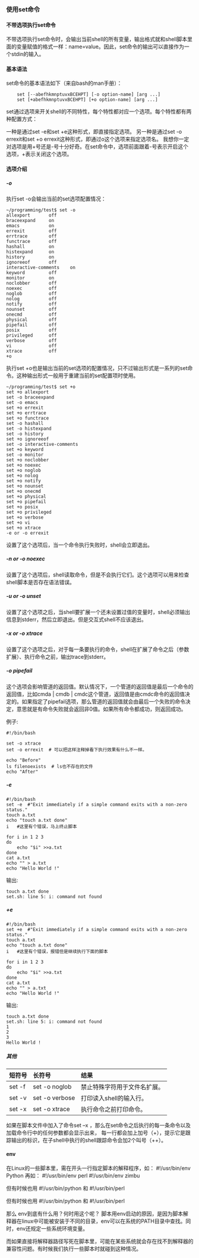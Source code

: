 ### 使用set命令

#### 不带选项执行set命令

不带选项执行set命令时，会输出当前shell的所有变量，输出格式就和shell脚本里面的变量赋值的格式一样：name=value。因此，set命令的输出可以直接作为一个stdin的输入。

#### 基本语法
set命令的基本语法如下（来自bash的man手册）：

```
    set [--abefhkmnptuvxBCEHPT] [-o option-name] [arg ...]
    set [+abefhkmnptuvxBCEHPT] [+o option-name] [arg ...]
```

set通过选项来开关shell的不同特性，每个特性都对应一个选项。每个特性都有两种配置方式：

一种是通过set -e和set +e这种形式，即直接指定选项。
另一种是通过set -o errexit和set +o errexit这种形式，即通过o这个选项来指定选项名。
我想你一定对选项是用+号还是-号十分好奇。在set命令中，选项前面跟着-号表示开启这个选项，+表示关闭这个选项。

#### 选项介绍

##### -o

执行set -o会输出当前的set选项配置情况：

```
~/programming/test$ set -o
allexport       off
braceexpand     on
emacs           on
errexit         off
errtrace        off
functrace       off
hashall         on
histexpand      on
history         on
ignoreeof       off
interactive-comments    on
keyword         off
monitor         on
noclobber       off
noexec          off
noglob          off
nolog           off
notify          off
nounset         off
onecmd          off
physical        off
pipefail        off
posix           off
privileged      off
verbose         off
vi              off
xtrace          off
+o
```

执行set +o也是输出当前的set选项的配置情况，只不过输出形式是一系列的set命令。这种输出形式一般用于重建当前的set配置项时使用。

```
~/programming/test$ set +o
set +o allexport
set -o braceexpand
set -o emacs
set +o errexit
set +o errtrace
set +o functrace
set -o hashall
set -o histexpand
set -o history
set +o ignoreeof
set -o interactive-comments
set +o keyword
set -o monitor
set +o noclobber
set +o noexec
set +o noglob
set +o nolog
set +o notify
set +o nounset
set +o onecmd
set +o physical
set +o pipefail
set +o posix
set +o privileged
set +o verbose
set +o vi
set +o xtrace
-e or -o errexit
```

设置了这个选项后，当一个命令执行失败时，shell会立即退出。

##### -n or -o noexec
设置了这个选项后，shell读取命令，但是不会执行它们。这个选项可以用来检查shell脚本是否存在语法错误。

##### -u or -o unset
设置了这个选项之后，当shell要扩展一个还未设置过值的变量时，shell必须输出信息到stderr，然后立即退出。但是交互式shell不应该退出。

##### -x or -o xtrace
设置了这个选项之后，对于每一条要执行的命令，shell在扩展了命令之后（参数扩展）、执行命令之前，输出trace到stderr。

##### -o pipefail
这个选项会影响管道的返回值。默认情况下，一个管道的返回值是最后一个命令的返回值，比如cmda | cmdb | cmdc这个管道，返回值是由cmdc命令的返回值决定的。如果指定了pipefail选项，那么管道的返回值就会由最后一个失败的命令决定，意思就是有命令失败就会返回非0值。如果所有命令都成功，则返回成功。

例子:

```
#!/bin/bash

set -o xtrace
set -o errexit  # 可以把这样注释掉看下执行效果有什么不一样。

echo "Before"
ls filenoexists  # ls也不存在的文件
echo "After"
```


##### -e

```shell
#!/bin/bash
set -e  #"Exit immediately if a simple command exits with a non-zero status."
touch a.txt
echo "touch a.txt done"
i   #这里有个错误，马上终止脚本

for i in 1 2 3
do 
    echo "$i" >>a.txt
done
cat a.txt
echo "" > a.txt
echo "Hello World !" 
```

输出:
```
touch a.txt done
set.sh: line 5: i: command not found
```

##### +e

```shell
#!/bin/bash
set +e  #"Exit immediately if a simple command exits with a non-zero status."
touch a.txt
echo "touch a.txt done"
i   #这里有个错误，报错但是继续执行下面的脚本

for i in 1 2 3
do 
    echo "$i" >>a.txt
done
cat a.txt
echo "" > a.txt
echo "Hello World !" 
```

输出:

```
touch a.txt done
set.sh: line 5: i: command not found
1
2
3
Hello World !
```

##### 其他

|短符号| 长符号 | 结果|
| ------------- |:------------- | :----- |
|set -f| set -o noglob|禁止特殊字符用于文件名扩展。|
|set -v| set -o verbose|打印读入shell的输入行。|
|set -x| set -o xtrace	|执行命令之前打印命令。|


如果在脚本文件中加入了命令set –x ，那么在set命令之后执行的每一条命令以及加载命令行中的任何参数都会显示出来，
每一行都会加上加号（+），提示它是跟踪输出的标识，在子shell中执行的shell跟踪命令会加2个叫号（++）。

#### env 

在Linux的一些脚本里，需在开头一行指定脚本的解释程序，如： 
\#!/usr/bin/env Python 
再如： 
\#!/usr/bin/env perl 
\#!/usr/bin/env zimbu 

但有时候也用 
\#!/usr/bin/python 
和 
\#!/usr/bin/perl 

但有时候也用 
\#!/usr/bin/python 
和 
\#!/usr/bin/perl 

那么 env到底有什么用？何时用这个呢？ 
脚本用env启动的原因，是因为脚本解释器在linux中可能被安装于不同的目录，env可以在系统的PATH目录中查找。同时，env还规定一些系统环境变量。

而如果直接将解释器路径写死在脚本里，可能在某些系统就会存在找不到解释器的兼容性问题。有时候我们执行一些脚本时就碰到这种情况。
